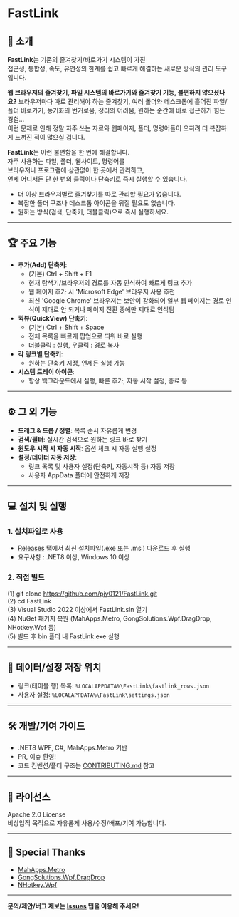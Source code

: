 # FastLink

## 🚀 소개

**FastLink**는 기존의 즐겨찾기/바로가기 시스템이 가진  
접근성, 통합성, 속도, 유연성의 한계를 쉽고 빠르게 해결하는 새로운 방식의 관리 도구입니다.

**웹 브라우저의 즐겨찾기, 파일 시스템의 바로가기와 즐겨찾기 기능, 불편하지 않으셨나요?**
브라우저마다 따로 관리해야 하는 즐겨찾기, 여러 폴더와 데스크톱에 흩어진 파일/폴더 바로가기, 동기화의 번거로움, 정리의 어려움, 원하는 순간에 바로 접근하기 힘든 경험...<br>
이런 문제로 인해 정말 자주 쓰는 자료와 웹페이지, 폴더, 명령어들이 오히려 더 복잡하게 느껴진 적이 많으실 겁니다.

**FastLink**는 이런 불편함을 한 번에 해결합니다.  
자주 사용하는 파일, 폴더, 웹사이트, 명령어를  
브라우저나 프로그램에 상관없이 한 곳에서 관리하고,  
언제 어디서든 단 한 번의 클릭이나 단축키로 즉시 실행할 수 있습니다.

- 더 이상 브라우저별로 즐겨찾기를 따로 관리할 필요가 없습니다.
- 복잡한 폴더 구조나 데스크톱 아이콘을 뒤질 필요도 없습니다.
- 원하는 방식(검색, 단축키, 더블클릭)으로 즉시 실행하세요.

---

## 🏆 주요 기능

- **추가(Add) 단축키**:  
  - (기본) Ctrl + Shift + F1
  - 현재 탐색기/브라우저의 경로를 자동 인식하여 빠르게 링크 추가
  - 웹 페이지 추가 시 'Microsoft Edge' 브라우저 사용 추천
  - 최신 'Google Chrome' 브라우저는 보안이 강화되어 일부 웹 페이지는 경로 인식이 제대로 안 되거나 페이지 전환 중에만 제대로 인식됨
- **퀵뷰(QuickView) 단축키**:
  - (기본) Ctrl + Shift + Space
  - 전체 목록을 빠르게 팝업으로 띄워 바로 실행
  - 더블클릭 : 실행, 우클릭 : 경로 복사
- **각 링크별 단축키**:
  - 원하는 단축키 지정, 언제든 실행 가능
- **시스템 트레이 아이콘**:
  - 항상 백그라운드에서 실행, 빠른 추가, 자동 시작 설정, 종료 등

---

## ⚙️ 그 외 기능

- **드래그 & 드롭 / 정렬**: 목록 순서 자유롭게 변경
- **검색/필터**: 실시간 검색으로 원하는 링크 바로 찾기
- **윈도우 시작 시 자동 시작**: 옵션 체크 시 자동 실행 설정
- **설정/데이터 자동 저장**:
  - 링크 목록 및 사용자 설정(단축키, 자동시작 등) 자동 저장  
  - 사용자 AppData 폴더에 안전하게 저장

---

## 💻 설치 및 실행

### 1. 설치파일로 사용

- [Releases](https://github.com/pjy0121/FastLink/releases) 탭에서 최신 설치파일(.exe 또는 .msi) 다운로드 후 실행
- 요구사항 : .NET8 이상, Windows 10 이상

### 2. 직접 빌드

(1) git clone https://github.com/pjy0121/FastLink.git<br>
(2) cd FastLink<br>
(3) Visual Studio 2022 이상에서 FastLink.sln 열기<br>
(4) NuGet 패키지 복원 (MahApps.Metro, GongSolutions.Wpf.DragDrop, NHotkey.Wpf 등)<br>
(5) 빌드 후 bin 폴더 내 FastLink.exe 실행

---

## 📁 데이터/설정 저장 위치

- 링크(테이블 행) 목록:
  `%LOCALAPPDATA%\FastLink\fastlink_rows.json`
- 사용자 설정:
  `%LOCALAPPDATA%\FastLink\settings.json`

---

## 🛠️ 개발/기여 가이드

- .NET8 WPF, C#, MahApps.Metro 기반
- PR, 이슈 환영!
- 코드 컨벤션/폴더 구조는 [CONTRIBUTING.md](CONTRIBUTING.md) 참고

---

## 📜 라이선스

Apache 2.0 License<br>
비상업적 목적으로 자유롭게 사용/수정/배포/기여 가능합니다.

---

## 🙏 Special Thanks

- [MahApps.Metro](https://github.com/MahApps/MahApps.Metro)
- [GongSolutions.Wpf.DragDrop](https://github.com/punker76/gong-wpf-dragdrop)
- [NHotkey.Wpf](https://github.com/thomaslevesque/NHotkey)

---

**문의/제안/버그 제보는 [Issues](https://github.com/pjy0121/FastLink/issues) 탭을 이용해 주세요!**
